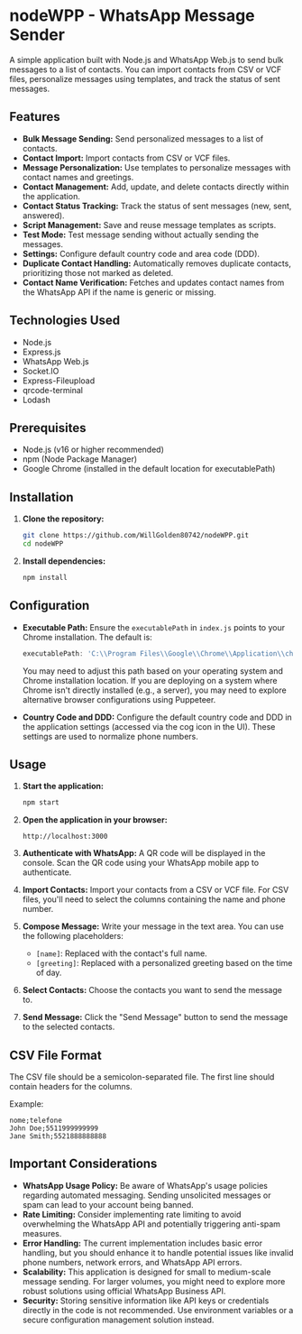 # nodeWPP - WhatsApp Message Sender

A simple application built with Node.js and WhatsApp Web.js to send bulk messages to a list of contacts. You can import contacts from CSV or VCF files, personalize messages using templates, and track the status of sent messages.

## Features

*   **Bulk Message Sending:** Send personalized messages to a list of contacts.
*   **Contact Import:** Import contacts from CSV or VCF files.
*   **Message Personalization:** Use templates to personalize messages with contact names and greetings.
*   **Contact Management:** Add, update, and delete contacts directly within the application.
*   **Contact Status Tracking:** Track the status of sent messages (new, sent, answered).
*   **Script Management:** Save and reuse message templates as scripts.
*   **Test Mode:** Test message sending without actually sending the messages.
*   **Settings:** Configure default country code and area code (DDD).
*   **Duplicate Contact Handling:** Automatically removes duplicate contacts, prioritizing those not marked as deleted.
*   **Contact Name Verification:**  Fetches and updates contact names from the WhatsApp API if the name is generic or missing.

## Technologies Used

*   Node.js
*   Express.js
*   WhatsApp Web.js
*   Socket.IO
*   Express-Fileupload
*   qrcode-terminal
*   Lodash

## Prerequisites

*   Node.js (v16 or higher recommended)
*   npm (Node Package Manager)
*   Google Chrome (installed in the default location for executablePath)

## Installation

1.  **Clone the repository:**

    ```bash
    git clone https://github.com/WillGolden80742/nodeWPP.git
    cd nodeWPP
    ```

2.  **Install dependencies:**

    ```bash
    npm install
    ```

## Configuration

*   **Executable Path:** Ensure the `executablePath` in `index.js` points to your Chrome installation.  The default is:

    ```javascript
    executablePath: 'C:\\Program Files\\Google\\Chrome\\Application\\chrome.exe'
    ```

    You may need to adjust this path based on your operating system and Chrome installation location.  If you are deploying on a system where Chrome isn't directly installed (e.g., a server), you may need to explore alternative browser configurations using Puppeteer.

*   **Country Code and DDD:** Configure the default country code and DDD in the application settings (accessed via the cog icon in the UI).  These settings are used to normalize phone numbers.

## Usage

1.  **Start the application:**

    ```bash
    npm start
    ```

2.  **Open the application in your browser:**

    ```
    http://localhost:3000
    ```

3.  **Authenticate with WhatsApp:** A QR code will be displayed in the console. Scan the QR code using your WhatsApp mobile app to authenticate.

4.  **Import Contacts:** Import your contacts from a CSV or VCF file.  For CSV files, you'll need to select the columns containing the name and phone number.

5.  **Compose Message:** Write your message in the text area.  You can use the following placeholders:

    *   `[name]`:  Replaced with the contact's full name.
    *   `[greeting]`: Replaced with a personalized greeting based on the time of day.

6.  **Select Contacts:** Choose the contacts you want to send the message to.

7.  **Send Message:** Click the "Send Message" button to send the message to the selected contacts.

## CSV File Format

The CSV file should be a semicolon-separated file. The first line should contain headers for the columns.

Example:

```csv
nome;telefone
John Doe;5511999999999
Jane Smith;5521888888888
```

## Important Considerations

*   **WhatsApp Usage Policy:** Be aware of WhatsApp's usage policies regarding automated messaging. Sending unsolicited messages or spam can lead to your account being banned.
*   **Rate Limiting:**  Consider implementing rate limiting to avoid overwhelming the WhatsApp API and potentially triggering anti-spam measures.
*   **Error Handling:**  The current implementation includes basic error handling, but you should enhance it to handle potential issues like invalid phone numbers, network errors, and WhatsApp API errors.
*   **Scalability:** This application is designed for small to medium-scale message sending.  For larger volumes, you might need to explore more robust solutions using official WhatsApp Business API.
*   **Security:**  Storing sensitive information like API keys or credentials directly in the code is not recommended.  Use environment variables or a secure configuration management solution instead.

